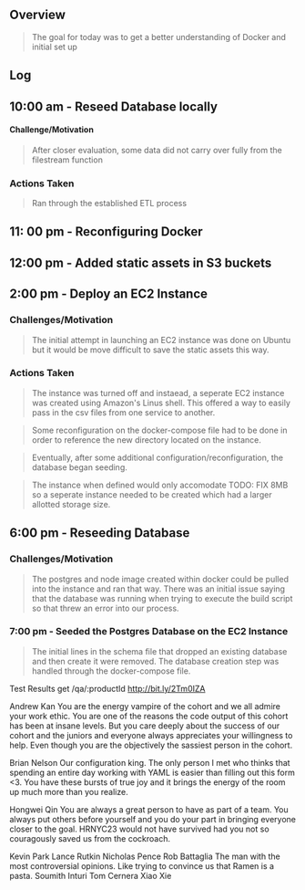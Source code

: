 ## Overview

> The goal for today was to get a better understanding of Docker and initial set up

## Log

## 10:00 am - Reseed Database locally

#### Challenge/Motivation

> After closer evaluation, some data did not carry over fully from the filestream function

### Actions Taken

> Ran through the established ETL process

## 11: 00 pm - Reconfiguring Docker 

## 12:00 pm - Added static assets in S3 buckets

## 2:00 pm - Deploy an EC2 Instance

### Challenges/Motivation

> The initial attempt in launching an EC2 instance was done on Ubuntu but it would be move difficult to save the static assets this way. 

### Actions Taken

> The instance was turned off and instaead, a seperate EC2 instance was created using Amazon's Linus shell. This offered a way to easily pass in the csv files from one service to another. 

> Some reconfiguration on the docker-compose file had to be done in order to reference the new directory located on the instance.

> Eventually, after some additional configuration/reconfiguration, the database began seeding.

> The instance when defined would only accomodate TODO: FIX 8MB so a seperate instance needed to be created which had a larger allotted storage size.

## 6:00 pm - Reseeding Database

### Challenges/Motivation

> The postgres and node image created within docker could be pulled into the instance and ran that way. There was an initial issue saying that the database was running when trying to execute the build script so that threw an error into our process.

### 7:00 pm - Seeded the Postgres Database on the EC2 Instance

> The initial lines in the schema file that dropped an existing database and then create it were removed. The database creation step was handled through the docker-compose file.

> 



Test Results
get /qa/:productId
http://bit.ly/2Tm0IZA



Andrew Kan
You are the energy vampire of the cohort and we all admire your work ethic. You are one of the reasons the code output of this cohort has been at insane levels. But you care deeply about the success of our cohort and the juniors and everyone always appreciates your willingness to help. Even though you are the objectively the sassiest person in the cohort.

Brian Nelson
Our configuration king. The only person I met who thinks that spending an entire day working with YAML is easier than filling out this form <3. You have these bursts of true joy and it brings the energy of the room up much more than you realize.

Hongwei Qin
You are always a great person to have as part of a team. You always put others before yourself and you do your part in bringing everyone closer to the goal. HRNYC23 would not have survived had you not so couragously saved us from the cockroach.


Kevin Park
Lance Rutkin
Nicholas Pence
Rob Battaglia
The man with the most controversial opinions. Like trying to convince us that Ramen is a pasta.
Soumith Inturi
Tom Cernera
Xiao Xie